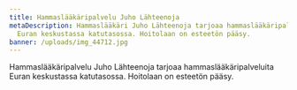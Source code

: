 ```yaml
---
title: Hammaslääkäripalvelu Juho Lähteenoja
metaDescription: Hammaslääkäri Juho Lähteenoja tarjoaa hammaslääkäripalveluita
  Euran keskustassa katutasossa. Hoitolaan on esteetön pääsy.
banner: /uploads/img_44712.jpg
---
```


Hammaslääkäripalvelu Juho Lähteenoja tarjoaa hammaslääkäripalveluita Euran keskustassa katutasossa. Hoitolaan on esteetön pääsy.